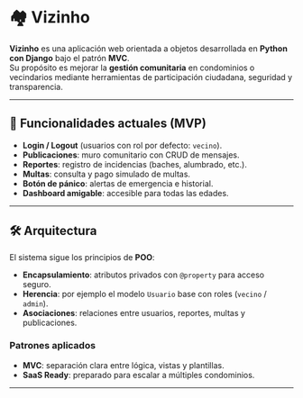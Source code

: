 # 🏘️ Vizinho

**Vizinho** es una aplicación web orientada a objetos desarrollada en **Python con Django** bajo el patrón **MVC**.  
Su propósito es mejorar la **gestión comunitaria** en condominios o vecindarios mediante herramientas de participación ciudadana, seguridad y transparencia.

---

## 🚀 Funcionalidades actuales (MVP)
- **Login / Logout** (usuarios con rol por defecto: `vecino`).
- **Publicaciones**: muro comunitario con CRUD de mensajes.
- **Reportes**: registro de incidencias (baches, alumbrado, etc.).
- **Multas**: consulta y pago simulado de multas.
- **Botón de pánico**: alertas de emergencia e historial.
- **Dashboard amigable**: accesible para todas las edades.

---

## 🛠️ Arquitectura
El sistema sigue los principios de **POO**:
- **Encapsulamiento**: atributos privados con `@property` para acceso seguro.
- **Herencia**: por ejemplo el modelo `Usuario` base con roles (`vecino` / `admin`).
- **Asociaciones**: relaciones entre usuarios, reportes, multas y publicaciones.

### Patrones aplicados
- **MVC**: separación clara entre lógica, vistas y plantillas.
- **SaaS Ready**: preparado para escalar a múltiples condominios.

---
